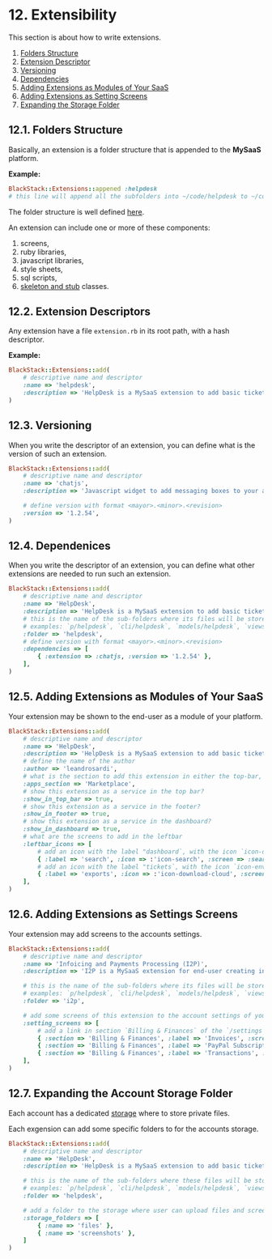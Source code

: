 # 12. Extensibility

This section is about how to write extensions.

1. [Folders Structure](#121-folders-structure)
2. [Extension Descriptor](#122-extension-descriptors)
3. [Versioning](#123-versioning)
4. [Dependencies](#124-dependenices)
5. [Adding Extensions as Modules of Your SaaS](#125-adding-extensions-as-modules-of-your-saas)
6. [Adding Extensions as Setting Screens](#126-adding-extensions-as-settings-screens)
7. [Expanding the Storage Folder](#127-expanding-the-account-storage-folder)

## 12.1. Folders Structure

Basically, an extension is a folder structure that is appended to the **MySaaS** platform.

**Example:**

```ruby
BlackStack::Extensions::appened :helpdesk
# this line will append all the subfolders into ~/code/helpdesk to ~/code/mysaas
```

The folder structure is well defined [here](./a02.folders-structure.md).

An extension can include one or more of these components:

1. screens,
2. ruby libraries,
3. javascript libraries,
4. style sheets,
5. sql scripts,
6. [skeleton and stub](https://github.com/leandrosardi/mysaas/blob/main/docu/a03.design-patterns.md) classes.

## 12.2. Extension Descriptors

Any extension have a file `extension.rb` in its root path, with a hash descriptor.

**Example:**

```ruby
BlackStack::Extensions::add(
    # descriptive name and descriptor
    :name => 'helpdesk',
    :description => 'HelpDesk is a MySaaS extension to add basic tickets support for your SaaS.'
)
```

## 12.3. Versioning

When you write the descriptor of an extension, you can define what is the version of such an extension.

```ruby
BlackStack::Extensions::add(
    # descriptive name and descriptor
    :name => 'chatjs',
    :description => 'Javascript widget to add messaging boxes to your apps.'

    # define version with format <mayor>.<minor>.<revision>
    :version => '1.2.54',
)
```

## 12.4. Dependenices

When you write the descriptor of an extension, you can define what other extensions are needed to run such an extension.

```ruby
BlackStack::Extensions::add(
    # descriptive name and descriptor
    :name => 'HelpDesk',
    :description => 'HelpDesk is a MySaaS extension to add basic tickets support for your SaaS.',
    # this is the name of the sub-folders where its files will be stored.
    # examples: `p/helpdesk`, `cli/helpdesk`, `models/helpdesk`, `views/helpdesk`, etc. 
    :folder => 'helpdesk',
    # define version with format <mayor>.<minor>.<revision>
    :dependencies => [
        { :extension => :chatjs, :version => '1.2.54' },
    ],
)
```

## 12.5. Adding Extensions as Modules of Your SaaS

Your extension may be shown to the end-user as a module of your platform.

```ruby
BlackStack::Extensions::add(
    # descriptive name and descriptor
    :name => 'HelpDesk',
    :description => 'HelpDesk is a MySaaS extension to add basic tickets support for your SaaS.',
    # define the name of the author
    :author => 'leandrosardi',
    # what is the section to add this extension in either the top-bar, the footer, the dashboard.
    :apps_section => 'Marketplace',
    # show this extension as a service in the top bar?
    :show_in_top_bar => true,
    # show this extension as a service in the footer?
    :show_in_footer => true,
    # show this extension as a service in the dashboard?
    :show_in_dashboard => true,
    # what are the screens to add in the leftbar
    :leftbar_icons => [
        # add an icon with the label "dashboard`, with the icon `icon-dashboard`, and poiting to the scren `helpdesk/dashboard`. 
        { :label => 'search', :icon => :'icon-search', :screen => :search, },
        # add an icon with the label "tickets`, with the icon `icon-envelope`, and poiting to the scren `helpdesk/tickets`. 
        { :label => 'exports', :icon => :'icon-download-cloud', :screen => :exports, },
    ],
)
```

## 12.6. Adding Extensions as Settings Screens

Your extension may add screens to the accounts settings.

```ruby
BlackStack::Extensions::add(
    # descriptive name and descriptor
    :name => 'Infoicing and Payments Processing (I2P)',
    :description => 'I2P is a MySaaS extension for end-user creating invoices and show consumption transactions into your SaaS.'

    # this is the name of the sub-folders where its files will be stored.
    # examples: `p/helpdesk`, `cli/helpdesk`, `models/helpdesk`, `views/helpdesk`, etc. 
    :folder => 'i2p',

    # add some screens of this extension to the account settings of your SaaS.
    :setting_screens => [
        # add a link in section `Billing & Finances` of the `/settings` screen, with a caption `Invoices`, and linking to the screen `/settings/invoices`. The source code of the screen `/settings/invoices` is copied from the file `/vews/invoices.erb` in the extension's folder. 
        { :section => 'Billing & Finances', :label => 'Invoices', :screen => :invoices }
        { :section => 'Billing & Finances', :label => 'PayPal Subscriptions', :screen => :subscriptions }
        { :section => 'Billing & Finances', :label => 'Transactions', :screen => :transactions }
    ],
)
```

## 12.7. Expanding the Account Storage Folder

Each account has a dedicated [storage](./1.accounts-management.md#17-account-files-storage) where to store private files.

Each exgension can add some specific folders to for the accounts storage.

```ruby
BlackStack::Extensions::add(
    # descriptive name and descriptor
    :name => 'HelpDesk',
    :description => 'HelpDesk is a MySaaS extension to add basic tickets support for your SaaS.'

    # this is the name of the sub-folders where these files will be stored.
    # examples: `p/helpdesk`, `cli/helpdesk`, `models/helpdesk`, `views/helpdesk`, etc. 
    :folder => 'helpdesk',

    # add a folder to the storage where user can upload files and screenshots with his/her tickets.
    :storage_folders => [
        { :name => 'files' }, 
        { :name => 'screenshots' },
    ]
)
```
